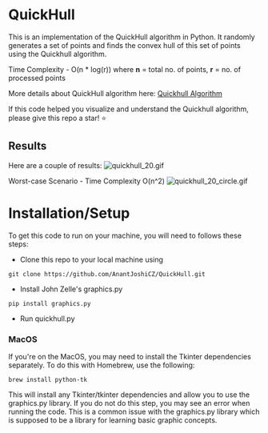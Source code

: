 # QuickHull

This is an implementation of the QuickHull algorithm in Python. It randomly generates a set of points and finds the convex hull of this set of points using the Quickhull algorithm. 

Time Complexity - O(n * log(r)) where __n__ = total no. of points, __r__ = no. of processed points

More details about QuickHull algorithm here: [Quickhull Algorithm](https://en.wikipedia.org/wiki/Quickhull) 

If this code helped you visualize and understand the Quickhull algorithm, please give this repo a star! :star:

## Results

Here are a couple of results:
![quickhull_20.gif](https://github.com/AnantJoshiCZ/QuickHull/blob/master/quickhull_20.gif)

Worst-case Scenario - Time Complexity O(n^2)
![quickhull_20_circle.gif](https://github.com/AnantJoshiCZ/QuickHull/blob/master/quickhull_20_circle.gif)
# Installation/Setup

To get this code to run on your machine, you will need to follows these steps:

- Clone this repo to your local machine using 

```
git clone https://github.com/AnantJoshiCZ/QuickHull.git 
```

- Install John Zelle's graphics.py
```
pip install graphics.py
```
- Run quickhull.py
### MacOS

If you're on the MacOS, you may need to install the Tkinter dependencies separately. To do this with Homebrew, use the following:
```
brew install python-tk
```
This will install any Tkinter/tkinter dependencies and allow you to use the graphics.py library. If you do not do this step, you may see an error when running the code. This is a common issue with the graphics.py library which is supposed to be a library for learning basic graphic concepts.
